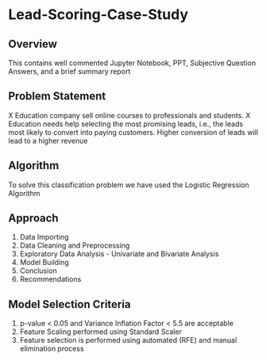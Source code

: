 # Lead-Scoring-Case-Study

## Overview
This contains well commented Jupyter Notebook, PPT, Subjective Question Answers, and a brief summary report

## Problem Statement
X Education company sell online courses to professionals and students. X Education needs help selecting the most promising leads, i.e., the leads most likely to convert into paying customers. Higher conversion of leads will lead to a higher revenue

## Algorithm
To solve this classification problem we have used the Logistic Regression Algorithm

## Approach
  1. Data Importing
  2. Data Cleaning and Preprocessing
  3. Exploratory Data Analysis - Univariate and Bivariate Analysis
  4. Model Building
  5. Conclusion
  6. Recommendations

## Model Selection Criteria
  1. p-value < 0.05 and Variance Inflation Factor < 5.5 are acceptable
  2. Feature Scaling performed using Standard Scaler
  3. Feature selection is performed using automated (RFE) and manual elimination process
